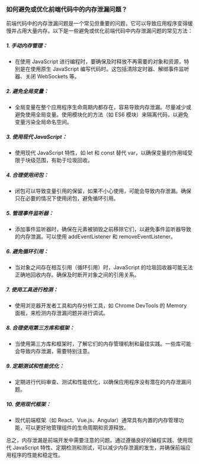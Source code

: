 ### 如何避免或优化前端代码中的内存泄漏问题？

前端代码中的内存泄漏问题是一个常见但重要的问题，它可以导致应用程序变得缓慢并占用大量内存。以下是一些避免或优化前端代码中内存泄漏问题的常见方法：

##### 1. 手动内存管理：

+ 在使用 JavaScript 进行编程时，要确保及时释放不再需要的对象和资源，特别是在使用原生 JavaScript 编写代码时。这包括清除定时器、解绑事件监听器、关闭 WebSockets 等。

##### 2. 避免全局变量：

+ 全局变量在整个应用程序生命周期内都存在，容易导致内存泄漏。尽量减少或避免使用全局变量。使用模块化的方法（如 ES6 模块）来隔离代码，以避免变量污染全局命名空间。

##### 3. 使用现代 JavaScript：

+ 使用现代 JavaScript 特性，如 let 和 const 替代 var，以确保变量的作用域受限于块级范围，有助于垃圾回收。

##### 4. 合理使用闭包：

+ 闭包可以导致变量引用的保留，如果不小心使用，可能会导致内存泄漏。确保只在必要的情况下使用闭包，避免循环引用。

##### 5. 管理事件监听器：

+ 添加事件监听器时，确保在元素被销毁之前移除它们，以避免事件监听器导致的内存泄漏。可以使用 addEventListener 和 removeEventListener。

##### 6. 避免循环引用：

+ 当对象之间存在相互引用（循环引用）时，JavaScript 的垃圾回收器可能无法正确地回收内存。确保及时断开对象之间的引用关系。

##### 7. 使用工具进行检测：

+ 使用浏览器开发者工具和内存分析工具，如 Chrome DevTools 的 Memory 面板，来检测内存泄漏问题并进行调试。

##### 8. 合理使用第三方库和框架：

+ 当使用第三方库和框架时，了解它们的内存管理机制和最佳实践。一些库可能会导致内存泄漏，需要特别注意。

##### 9. 定期测试和性能优化：

+ 定期进行代码审查、测试和性能优化，以确保应用程序没有潜在的内存泄漏问题。

##### 10. 使用现代框架：

+ 现代前端框架（如 React、Vue.js、Angular）通常具有内置的内存管理功能，可以更好地管理组件的生命周期和资源释放。

总之，内存泄漏是前端开发中需要注意的问题。通过遵循良好的编程实践、使用现代 JavaScript 特性、定期检测和测试，可以减少内存泄漏的发生，并确保前端应用程序的性能和稳定性。